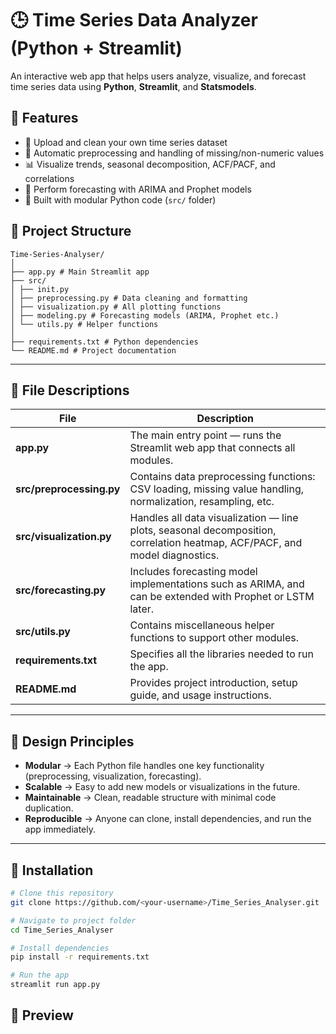 # 🕒 Time Series Data Analyzer (Python + Streamlit)

An interactive web app that helps users analyze, visualize, and forecast time series data using **Python**, **Streamlit**, and **Statsmodels**.

## 🚀 Features
- 📂 Upload and clean your own time series dataset
- 🧹 Automatic preprocessing and handling of missing/non-numeric values
- 📊 Visualize trends, seasonal decomposition, ACF/PACF, and correlations
- 🔮 Perform forecasting with ARIMA and Prophet models
- 🧠 Built with modular Python code (`src/` folder)

## 🧱 Project Structure
```
Time-Series-Analyser/ 
│
├── app.py # Main Streamlit app
├── src/
│ ├── init.py
│ ├── preprocessing.py # Data cleaning and formatting
│ ├── visualization.py # All plotting functions
│ ├── modeling.py # Forecasting models (ARIMA, Prophet etc.)
│ └── utils.py # Helper functions
│
├── requirements.txt # Python dependencies
└── README.md # Project documentation
```
---

## 🧩 File Descriptions

| File | Description |
|------|--------------|
| **app.py** | The main entry point — runs the Streamlit web app that connects all modules. |
| **src/preprocessing.py** | Contains data preprocessing functions: CSV loading, missing value handling, normalization, resampling, etc. |
| **src/visualization.py** | Handles all data visualization — line plots, seasonal decomposition, correlation heatmap, ACF/PACF, and model diagnostics. |
| **src/forecasting.py** | Includes forecasting model implementations such as ARIMA, and can be extended with Prophet or LSTM later. |
| **src/utils.py** | Contains miscellaneous helper functions to support other modules. |
| **requirements.txt** | Specifies all the libraries needed to run the app. |
| **README.md** | Provides project introduction, setup guide, and usage instructions. |

---

## 🧠 Design Principles

- **Modular** → Each Python file handles one key functionality (preprocessing, visualization, forecasting).  
- **Scalable** → Easy to add new models or visualizations in the future.  
- **Maintainable** → Clean, readable structure with minimal code duplication.  
- **Reproducible** → Anyone can clone, install dependencies, and run the app immediately.

---

## 🧩 Installation

```bash
# Clone this repository
git clone https://github.com/<your-username>/Time_Series_Analyser.git

# Navigate to project folder
cd Time_Series_Analyser

# Install dependencies
pip install -r requirements.txt

# Run the app
streamlit run app.py
```

## 📸 Preview
